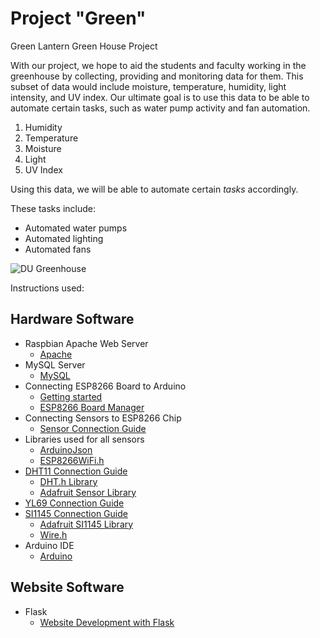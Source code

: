 # Project "Green"

Green Lantern Green House Project

With our project, we hope to aid the students and faculty working in the greenhouse by collecting, providing and monitoring data for them. This subset of data would include moisture, temperature, humidity, light intensity, and UV index. Our ultimate goal is to use this data to be able to automate certain tasks, such as water pump activity and fan automation. 
1. Humidity
2. Temperature
3. Moisture
4. Light
5. UV Index

Using this data, we will be able to automate certain *tasks* accordingly.

These tasks include:
* Automated water pumps
* Automated lighting
* Automated fans

![DU Greenhouse](http://newsroom.dom.edu/sites/newsroom.dom.edu/files/styles/large/public/kaleys.jpg?itok=Kj-7vdjN)

Instructions used:

## Hardware Software
* Raspbian Apache Web Server
  * [Apache](https://www.raspberrypi.org/documentation/remote-access/web-server/apache.md)
* MySQL Server
  * [MySQL](https://www.stewright.me/2014/06/tutorial-install-mysql-server-on-raspberry-pi/)
* Connecting ESP8266 Board to Arduino
  * [Getting started](https://www.youtube.com/watch?v=p06NNRq5NTU)
  * [ESP8266 Board Manager](http://arduino.esp8266.com/stable/package_esp8266com_index.json)
* Connecting Sensors to ESP8266 Chip
  * [Sensor Connection 
Guide](https://medium.com/oracledevs/monitoring-sensor-data-in-jet-mobile-app-over-websockets-part-1-2-f7fa81d9774b)
* Libraries used for all sensors
  * [ArduinoJson](https://github.com/bblanchon/ArduinoJson/releases)
  * [ESP8266WiFi.h](https://github.com/esp8266/Arduino/blob/master/libraries/ESP8266WiFi/src/ESP8266WiFi.h) 
* [DHT11 Connection Guide](http://www.instructables.com/id/Interface-DHT11-Humidity-Sensor-Using-NodeMCU/)
  * [DHT.h Library](https://github.com/esp8266/Basic/blob/master/libraries/DHT_sensor_library/DHT.h)
  * [Adafruit Sensor Library](https://github.com/adafruit/Adafruit_Sensor)
* [YL69 Connection Guide](https://www.youtube.com/watch?v=9TD6mOyowcg)
* [SI1145 Connection Guide](http://www.techparva.com/index.php/2017/08/31/bh1750-light-sensor-nodemcu-micropython/)
  * [Adafruit SI1145 Library](https://github.com/adafruit/Adafruit_SI1145_Library)
  * [Wire.h](https://github.com/esp8266/Arduino/blob/master/libraries/Wire/Wire.h)
* Arduino IDE
  * [Arduino](https://www.arduino.cc/en/Main/Software)
## Website Software
* Flask 
	* [Website Development with Flask](https://projects.raspberrypi.org/en/projects/python-web-server-with-flask/9)

